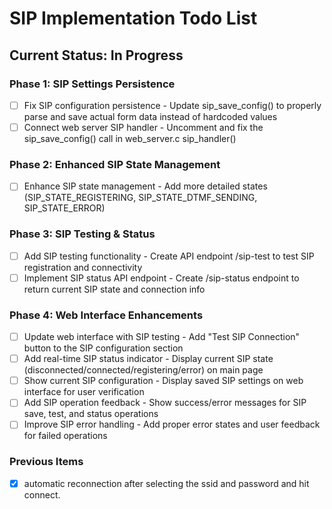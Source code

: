 # SIP Implementation Todo List

## Current Status: In Progress

### Phase 1: SIP Settings Persistence
- [ ] Fix SIP configuration persistence - Update sip_save_config() to properly parse and save actual form data instead of hardcoded values
- [ ] Connect web server SIP handler - Uncomment and fix the sip_save_config() call in web_server.c sip_handler()

### Phase 2: Enhanced SIP State Management
- [ ] Enhance SIP state management - Add more detailed states (SIP_STATE_REGISTERING, SIP_STATE_DTMF_SENDING, SIP_STATE_ERROR)

### Phase 3: SIP Testing & Status
- [ ] Add SIP testing functionality - Create API endpoint /sip-test to test SIP registration and connectivity
- [ ] Implement SIP status API endpoint - Create /sip-status endpoint to return current SIP state and connection info

### Phase 4: Web Interface Enhancements
- [ ] Update web interface with SIP testing - Add "Test SIP Connection" button to the SIP configuration section
- [ ] Add real-time SIP status indicator - Display current SIP state (disconnected/connected/registering/error) on main page
- [ ] Show current SIP configuration - Display saved SIP settings on web interface for user verification
- [ ] Add SIP operation feedback - Show success/error messages for SIP save, test, and status operations
- [ ] Improve SIP error handling - Add proper error states and user feedback for failed operations

### Previous Items
- [x] automatic reconnection after selecting the ssid and password and hit connect.
